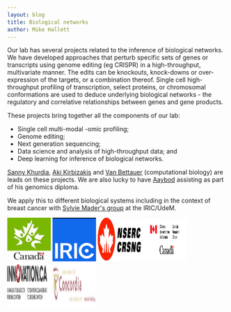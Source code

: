 ```yaml
---
layout: blog
title: Biological networks
author: Mike Hallett
---
```


Our lab has several projects related to the inference of biological networks.
We have developed approaches that perturb specific sets of genes or
transcripts using genome editing (eg CRISPR) in a high-throughput,
multivariate manner. The edits can be knockouts, knock-downs or over-expression of the targets, or a combination thereof.
Single cell high-throughput profiling of transcription, select proteins, or chromosomal conformations are used to deduce underlying biological networks - the regulatory and correlative relationships between genes and gene products.

These projects bring together all the components of our lab:
<ul>
<li> Single cell multi-modal -omic profiling; </li>
<li> Genome editing; </li>
<li> Next generation sequencing; </li>
<li> Data science and analysis of high-throughput data; and </li>
<li> Deep learning for inference of biological networks. </li>
</ul>

[Sanny Khurdia](https://www.mikehallett.science/team/sanny-khurdia/), [Aki Kirbizakis](https://www.mikehallett.science/team/eftyhios-kirbizakis/) 
and [Van Bettauer](https://www.mikehallett.science/team/van-bettauer/) (computational biology) are leads on these projects.
We are also lucky to have [Aaybod](https://www.mikehallett.science/team/abdelrahman-ahmed/) assisting  as part of his genomics diploma.



We apply this to different biological systems including in the context of breast cancer with [Sylvie Mader's group](https://www.iric.ca/en/research/principal-investigators/sylvie-mader) at the IRIC/UdeM. 

<img class="pull-left" height="100" width="100" src="/images/cihr_logo.jpg">
<img class="pull-center" height="100" width="100" src="/images/iric.png">
<img class="pull-right" height="100" width="100" src="/images/nserc.jpg">
<img class="pull-left" height="100" width="100" src="/images/crc.png">
<img class="pull-left" height="100" width="100" src="/images/Innovation_Logo.png">
<img class="pull-left" height="100" width="100" src="/images/concordia.logo.big.png">
